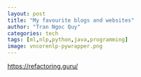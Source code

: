 ```yaml
---
layout: post
title: "My favourite blogs and websites"
author: "Tran Ngoc Quy"
categories: tech
tags: [ml,nlp,python,java,programming]
image: vncorenlp-pywrapper.png
---
```


https://refactoring.guru/